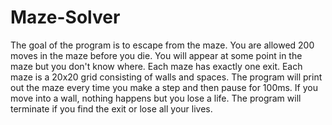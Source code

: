 # Maze-Solver
The goal of the program is to escape from the maze. You are allowed 200 moves in the maze before you die. You will appear at some point in the maze but you don't know where. Each maze has exactly one exit. Each maze is a 20x20 grid consisting of walls and spaces. The program will print out the maze every time you make a step and 
then pause for 100ms. If you move into a wall, nothing happens but you lose a life. The program will terminate if you find the exit or lose all your lives. 
